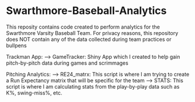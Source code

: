 # Swarthmore-Baseball-Analytics

This reposity contains code created to perform analytics for the Swarthmore Varsity Baseball Team.
For privacy reasons, this repository does NOT contain any of the data collected during team practices or bullpens

Trackman App:
--> GameTracker: Shiny App which I created to help gain pitch-by-pitch data during games and scrimmages

Pitching Analytics:
--> RE24_matrx: This script is where I am trying to create a Run Expectancy matrix that will be specific for the team
--> STATS: This script is where I am calculating stats from the play-by-play data such as K%, swing-miss%, etc. 

